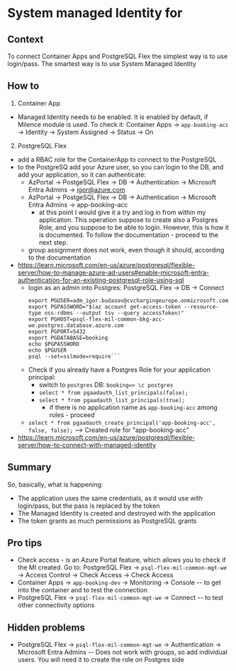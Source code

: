 # System managed Identity for 

## Context

To connect  Container Apps and PostgreSQL Flex the simplest way is to use login/pass. 
The smartest way is to use System Managed Identity

## How to

1. Container App
- Managed Identity needs to be enabled. It is enabled by default, if Milence module is used. To check it: Container Apps -> `app-booking-acc` -> Identity -> System Assigned -> Status -> On
2. PostgreSQL Flex
- add a RBAC role for the ContainerApp to connect to the PostgreSQL
- to the PostgreSQ add your Azure user, so you can login to the DB, and add your application, so it can authenticate:
  - AzPortal -> PostgeSQL Flex -> DB -> Authentication -> Microsoft Entra Admins -> igor@azure.com
  - AzPortal -> PostgeSQL Flex -> DB -> Authentication -> Microsoft Entra Admins -> app-booking-acc
    - at this point I would give it a try and log in from within my application. This operation suppose to create also a Postgres Role, and you suppose to be able to login. However, this is how it is documented. To follow the documentation - proceed to the next step.
  - group assignment does not work, even though it should, according to the documentation
- https://learn.microsoft.com/en-us/azure/postgresql/flexible-server/how-to-manage-azure-ad-users#enable-microsoft-entra-authentication-for-an-existing-postgresql-role-using-sql
  - login as an admin into Postgres: PostgreSQL Flex -> DB -> Connect
    ```
    export PGUSER=adm_igor.budasov@cvchargingeurope.onmicrosoft.com
    export PGPASSWORD="$(az account get-access-token --resource-type oss-rdbms --output tsv --query accessToken)"
    export PGHOST=psql-flex-mil-common-bkg-acc-we.postgres.database.azure.com
    export PGPORT=5432
    export PGDATABASE=booking
    echo $PGPASSWORD
    echo $PGUSER
    psql --set=sslmode=require```
  - Check if you already have a Postgres Role for your application principal:
    - switch to `postgres` DB: `booking=> \c postgres`
    - `select * from pgaadauth_list_principals(false);`
    - `select * from pgaadauth_list_principals(true);`
      - if there is no application name as `app-booking-acc` among roles - proceed
  - `select * from pgaadauth_create_principal('app-booking-acc', false, false);` --> Created role for "app-booking-acc"
- https://learn.microsoft.com/en-us/azure/postgresql/flexible-server/how-to-connect-with-managed-identity

## Summary

So, basically,  what is happening:
- The application uses the same credentials, as it would use with login/pass, but the pass is replaced by the token
- The Managed Identity is created and destroyed with the application
- The token grants as much permissions as PostgreSQL grants

## Pro tips

- Check access - is an Azure Portal feature, which allows you to check if the MI created. Go to: PostgreSQL Flex -> `psql-flex-mil-common-mgt-we` -> Access Control -> Check Access -> Check Access
- Container Apps -> `app-booking-dev` -> Monitoring -> Console -- to get into the container and to test the connection
- PostgreSQL Flex -> `psql-flex-mil-common-mgt-we` -> Connect -- to test other connectivity options

## Hidden problems
- PostgreSQL Flex -> `psql-flex-mil-common-mgt-we` -> Authentication -> Microsoft Entra Admins -- Does not work with groups, so add individual users. You will need it to create the role on Postgres side